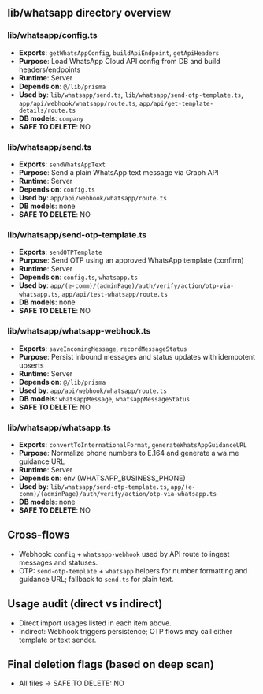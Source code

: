 ## lib/whatsapp directory overview

### lib/whatsapp/config.ts
- **Exports**: `getWhatsAppConfig`, `buildApiEndpoint`, `getApiHeaders`
- **Purpose**: Load WhatsApp Cloud API config from DB and build headers/endpoints
- **Runtime**: Server
- **Depends on**: `@/lib/prisma`
- **Used by**: `lib/whatsapp/send.ts`, `lib/whatsapp/send-otp-template.ts`, `app/api/webhook/whatsapp/route.ts`, `app/api/get-template-details/route.ts`
- **DB models**: `company`
- **SAFE TO DELETE**: NO

### lib/whatsapp/send.ts
- **Exports**: `sendWhatsAppText`
- **Purpose**: Send a plain WhatsApp text message via Graph API
- **Runtime**: Server
- **Depends on**: `config.ts`
- **Used by**: `app/api/webhook/whatsapp/route.ts`
- **DB models**: none
- **SAFE TO DELETE**: NO

### lib/whatsapp/send-otp-template.ts
- **Exports**: `sendOTPTemplate`
- **Purpose**: Send OTP using an approved WhatsApp template (confirm)
- **Runtime**: Server
- **Depends on**: `config.ts`, `whatsapp.ts`
- **Used by**: `app/(e-comm)/(adminPage)/auth/verify/action/otp-via-whatsapp.ts`, `app/api/test-whatsapp/route.ts`
- **DB models**: none
- **SAFE TO DELETE**: NO

### lib/whatsapp/whatsapp-webhook.ts
- **Exports**: `saveIncomingMessage`, `recordMessageStatus`
- **Purpose**: Persist inbound messages and status updates with idempotent upserts
- **Runtime**: Server
- **Depends on**: `@/lib/prisma`
- **Used by**: `app/api/webhook/whatsapp/route.ts`
- **DB models**: `whatsappMessage`, `whatsappMessageStatus`
- **SAFE TO DELETE**: NO

### lib/whatsapp/whatsapp.ts
- **Exports**: `convertToInternationalFormat`, `generateWhatsAppGuidanceURL`
- **Purpose**: Normalize phone numbers to E.164 and generate a wa.me guidance URL
- **Runtime**: Server
- **Depends on**: env (WHATSAPP_BUSINESS_PHONE)
- **Used by**: `lib/whatsapp/send-otp-template.ts`, `app/(e-comm)/(adminPage)/auth/verify/action/otp-via-whatsapp.ts`
- **DB models**: none
- **SAFE TO DELETE**: NO

## Cross-flows
- Webhook: `config` + `whatsapp-webhook` used by API route to ingest messages and statuses.
- OTP: `send-otp-template` + `whatsapp` helpers for number formatting and guidance URL; fallback to `send.ts` for plain text.

## Usage audit (direct vs indirect)
- Direct import usages listed in each item above.
- Indirect: Webhook triggers persistence; OTP flows may call either template or text sender.

## Final deletion flags (based on deep scan)
- All files → SAFE TO DELETE: NO



















